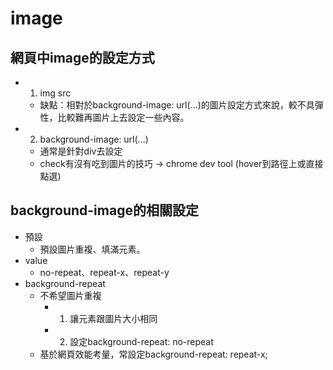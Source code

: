 # image

## 網頁中image的設定方式
- 1. img src
    - 缺點：相對於background-image: url(...)的圖片設定方式來說，較不具彈性，比較難再圖片上去設定一些內容。
- 2. background-image: url(...)
    - 通常是針對div去設定
    - check有沒有吃到圖片的技巧 -> chrome dev tool (hover到路徑上或直接點選)

## background-image的相關設定
- 預設
    - 預設圖片重複、填滿元素。
- value
    - no-repeat、repeat-x、repeat-y
- background-repeat
    - 不希望圖片重複
        - 1. 讓元素跟圖片大小相同
        - 2. 設定background-repeat: no-repeat
    - 基於網頁效能考量，常設定background-repeat: repeat-x;